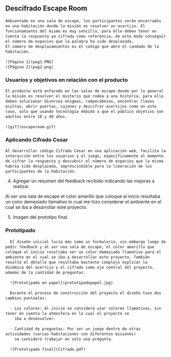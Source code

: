 ## Descifrado Escape Room

    Ambientado en una sala de escape, los participantes serán encerrados en una habitación donde la misión es resolver un acertijo. El funcionamiento del mismo es muy sencillo, para ello deben tener en cuenta la respuesta ya cifrada como referencia, de este modo conseguir el número de espacios que la palabra ha sido desplazada.
    El número de desplazamientos es el código que abre el candado de la habitación.

    ![Página 1](pag1.PNG)
    ![Página 2](pag2.png)

### Usuarios y objetivos en relación con el producto
    El producto está enfocado en las salas de escape donde por lo general la misión es resolver el misterio que rodea a una historia, para ello deben solucionar diversos enigmas, rompecabezas, encontrar llaves ocultas, abrir puertas, cajones y descifrar acertijos como en este caso, solo que usando tecnología debido a que el público objetivo son adultos entre 18 y 40 años.

    ![gif](escaperoom.gif)

### Aplicando Cifrado Cesar
    Al desarrollar código Cifrado Cesar en una aplicación web, facilita la interacción entre los usuarios y el juego, específicamente al momento de cifrar la respuesta y descubrir el número de espacios que la misma habría sido desplazada, imprescindible para la liberación de los participantes de la habitación.


  4. Agregar un resumen del feedback recibido indicando las mejoras a realizar.

  Al ser una sala de escape el color amarillo que coloque al inicio resultaba un color demasiado llamativo lo cual me hizo considerar el ambiente en el cual se iba a desarrollar este proyecto.

  5. Imagen del prototipo final.

  ### Prototipado
      El diseño inicial lucía más como un formulario, sin embargo luego de pedir feedback y al ser una sala de escape, el color amarillo que coloqué al inicio resultaba ser un color demasiado llamativo para el ambiente en el cual se iba a desarrollar este proyecto. También resaltó el detalle que resultaba bastante complejo explicar la dinámica del acertijo y el cifrado como eje central del proyecto, además de la cantidad de preguntas.

      ![Prototipado en papel](prototipadopapel.jpg)

      Durante el proceso de construcción del proyecto el diseño tuvo dos cambios puntuales:

      - Los colores: Al inicio se consideró usar colores llamativos, sin tener en cuenta la atmosfera en la cual el proyecto se
        iba a desenvolver.

      - Cantidad de preguntas: Por ser un juego dentro de otras actividades (varias habitaciones con diferentes misiones)
        se consideró trabajar en solo una pregunta.

      ![Prototipado final](Cifrado.pdf)
